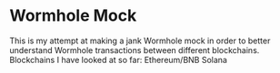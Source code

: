 # Wormhole Mock
This is my attempt at making a jank Wormhole mock in order to better understand Wormhole transactions between different blockchains. 
Blockchains I have looked at so far:
Ethereum/BNB
Solana
